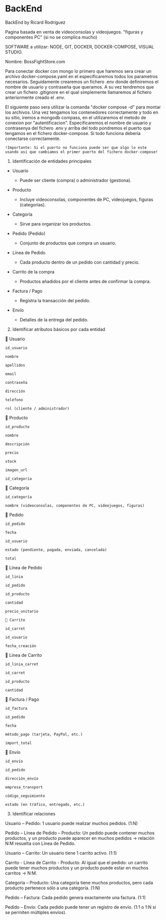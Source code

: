# BackEnd
BackEnd by Ricard Rodríguez

Pagina basada en venta de videoconsolas y videojuegos. "figuras y componentes PC" (si no se complica mucho)

SOFTWARE a utilizar: NODE, GIT, DOCKER, DOCKER-COMPOSE, VISUAL STUDIO.

Nombre: BossFightStore.com



Para conectar docker con mongo lo primero que haremos sera crear un archivo docker-compose.yaml en el especificaremos todos los parametros necesarios. Seguidamente crearemos un fichero .env donde definiremos el nombre de usuario y contraseña que queramos. A su vez tendremos que crear un fichero .gitignore en el qual simplemente llamaremos al fichero anteriormente creado el .env. 

El siguiente paso sera utilizar la comanda "docker compose -d" para montar los archivos. Una vez tengamos los contenedores correctamente y todo en su sitio, iremos a mongodb compass, en el utilizaremos el metodo de conexion por "autentificacion". Especificaremos el nombre de usuario y contrasenya del fichero .env y arriba del todo pondremos el puerto que tengamos en el fichero docker-compose. Si todo funciona deberia conectarse correctamente.

    !Importante: Si el puerto no funciona puede ser que algo lo este usando asi que cambiamos el primer puerto del fichero docker-compose!




1. Identificación de entidades principales

- Usuario

    - Puede ser cliente (compra) o administrador (gestiona).

- Producto

    - Incluye videoconsolas, componentes de PC, videojuegos, figuras (categorías).

- Categoría

    - Sirve para organizar los productos.

- Pedido (Pedido)

    - Conjunto de productos que compra un usuario.

- Línea de Pedido

    - Cada producto dentro de un pedido con cantidad y precio.

- Carrito de la compra

    - Productos añadidos por el cliente antes de confirmar la compra.

- Factura / Pago

    - Registra la transacción del pedido.

- Envío

    - Detalles de la entrega del pedido.




2. Identificar atributos básicos por cada entidad
   
🔹 Usuario

    id_usuario
    
    nombre
    
    apellidos
    
    email
    
    contraseña
    
    dirección
    
    teléfono
    
    rol (cliente / administrador)

🔹 Producto

    id_producto
    
    nombre
    
    descripción
    
    precio
    
    stock

    imagen_url
    
    id_categoría

🔹 Categoría

    id_categoría
    
    nombre (videoconsolas, componentes de PC, videojuegos, figuras)

🔹 Pedido

    id_pedido
    
    fecha
    
    id_usuario
    
    estado (pendiente, pagada, enviada, cancelada)
    
    total

🔹 Línea de Pedido

    id_linia
    
    id_pedido
    
    id_producto
    
    cantidad
    
    precio_unitario
    
    🔹 Carrito
    
    id_carret
    
    id_usuario
    
    fecha_creación

🔹 Línea de Carrito

    id_linia_carret
    
    id_carret
    
    id_producto
    
    cantidad

🔹 Factura / Pago

    id_factura
    
    id_pedido
    
    fecha
    
    método_pago (tarjeta, PayPal, etc.)
    
    import_total

🔹 Envío

    id_envío
    
    id_pedido
    
    dirección_envío
    
    empresa_transport
    
    código_seguimiento
    
    estado (en tráfico, entregado, etc.)



3. Identificar relaciones

Usuario – Pedido:
1 usuario puede realizar muchos pedidos.
(1:N)

Pedido – Línea de Pedido – Producto:
Un pedido puede contener muchos productos, y un producto puede aparecer en muchos pedidos → relación N:M resuelta con Línea de Pedido.

Usuario – Carrito:
Un usuario tiene 1 carrito activo.
(1:1)

Carrito - Línea de Carrito - Producto:
Al igual que el pedido: un carrito puede tener muchos productos y un producto puede estar en muchos carritos → N:M.

Categoría – Producto:
Una categoría tiene muchos productos, pero cada producto pertenece sólo a una categoría.
(1:N)

Pedido – Factura:
Cada pedido genera exactamente una factura.
(1:1)

Pedido – Envío:
Cada pedido puede tener un registro de envío.
(1:1 o 1:N si se permiten múltiples envíos).






















